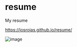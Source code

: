 # resume
My resume

https://josrojas.github.io/resume/

![image](https://github.com/josrojas/resume/assets/73319827/a7beba7d-0be6-4afc-b50e-fa01d9c2296a)
